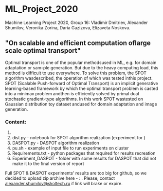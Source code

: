 # ML_Project_2020
Machine Learning Project 2020, Group 16: Vladimir Dmitriev, Alexander Shumilov, Veronika Zorina, Daria Gazizova, Elizaveta Noskova.

## "On scalable and efficient computation oflarge scale optimal transport"

Optimal transport is one of the popular methodsused in ML, e.g.  for domain adaptation or sam-ple generation. But due to the heavy computing load, this method is difficult to use everywhere. To solve this problem, the SPOT algorithm wasdescribed, the operation of which was tested inthis project. SPOT (Scalable Push-forward of Optimal Transport) is an implicit generative learning-based framework by which the optimal transport problem is casted into a minimax problem andthen is efficiently solved by primal dual stochastic gradient-type algorithms. In this work SPOT wastested on Gaussian distribution toy dataset andused for domain adaptation and image generation.

### Content:

1) 
2) dist.py - notebook for SPOT algorithm realization (experiment for )
3) DASPOT.py - DASPOT algorithm realization 
4) pu.sh - example of input file to run experiments on cluster
5) Requirements.txt - python packages that required for results recreation
6) Experiment_DASPOT - folder with some results for DASPOT that did not make it to the final version of report

Full SPOT & DASPOT experiments' results are too big for github, so we decided to upload zip archive here - : . Please, contact alexander.shumilov@skoltech.ru if link will brake or expire.
